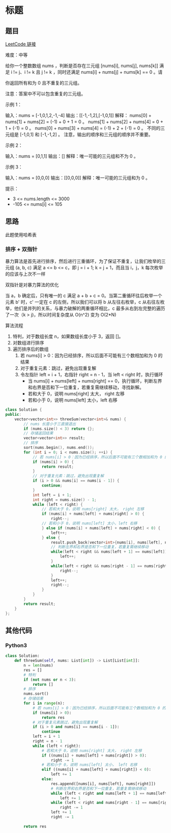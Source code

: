 # 标题

## 题目

[LeetCode 链接](https://leetcode.cn/problems/3sum/)

难度：中等

给你一个整数数组 nums ，判断是否存在三元组 [nums[i], nums[j], nums[k]] 满足 i != j、i != k 且 j != k ，同时还满足 nums[i] + nums[j] + nums[k] == 0 。请

你返回所有和为 0 且不重复的三元组。

注意：答案中不可以包含重复的三元组。

示例 1：

输入：nums = [-1,0,1,2,-1,-4]
输出：[[-1,-1,2],[-1,0,1]]
解释：
nums[0] + nums[1] + nums[2] = (-1) + 0 + 1 = 0 。
nums[1] + nums[2] + nums[4] = 0 + 1 + (-1) = 0 。
nums[0] + nums[3] + nums[4] = (-1) + 2 + (-1) = 0 。
不同的三元组是 [-1,0,1] 和 [-1,-1,2] 。
注意，输出的顺序和三元组的顺序并不重要。

示例 2：

输入：nums = [0,1,1]
输出：[]
解释：唯一可能的三元组和不为 0 。

示例 3：

输入：nums = [0,0,0]
输出：[[0,0,0]]
解释：唯一可能的三元组和为 0 。

提示：

- 3 <= nums.length <= 3000
- -105 <= nums[i] <= 105

## 思路

此题使用哈希表

### 排序 + 双指针

暴力算法是首先进行排序，然后进行三重循环，为了保证不重复，让我们枚举的三元组 (a, b, c) 满足 a <= b <= c，即 j = i + 1; k = j + 1，而且当 i，j，k 每次枚举的应该与上次不一样

双指针是对暴力算法的优化

当 a，b 确定后，只有唯一的 c 满足 a + b + c = 0。当第二重循环往后枚举一个元素 b' 时，c' 一定在 c 的左侧，所以我们可以将 b 从左往右枚举，c 从右往左枚举，他们是并列的关系，与暴力破解的两重循环相比，c 最多从右到左完整的遍历了一次（k > j)，所以时间复杂度从 O(n^2) 变为 O(2*N)

算法流程

1. 特判，对于数组长度 n，如果数组长度小于 3，返回 []。
2. 对数组进行排序
3. 遍历排序后的数组
   1. 若 nums[i] > 0：因为已经排序，所以后面不可能有三个数相加和为 0 的结果
   2. 对于重复元素：跳过，避免出现重复解
   3. 令左指针 left = i + 1，右指针 right =  n - 1，当 left < right 时，执行循环
      - 当 nums[i] + nums[left] + nums[right] == 0，执行循环，判断左界和右界是否和下一位重复，若重复需继续移动，寻找新解。
      - 若和大于 0，说明 nums[right] 太大， right 左移
      - 若和小于 0，说明 nums[left] 太小，left 右移

``` cpp
class Solution {
public:
    vector<vector<int>> threeSum(vector<int>& nums) {
        // nums 长度小于三直接退出
        if (nums.size() < 3) return {};
        // 存储返回结果
        vector<vector<int>> result;
        // 排序
        sort(nums.begin(), nums.end());
        for (int i = 0; i < nums.size(); ++i) {
            // 若 nums[i] > 0：因为已经排序，所以后面不可能有三个数相加和为 0 的结果
            if (nums[i] > 0) {
                return result;
            }
            // 对于重复元素：跳过，避免出现重复解
            if (i > 0 && nums[i] == nums[i - 1]) {
                continue;
            }
            int left = i + 1;
            int right = nums.size() - 1;
            while (left < right) {
                // 若和大于 0，说明 nums[right] 太大， right 左移
                if (nums[i] + nums[left] + nums[right] > 0) {
                    right--;
                // 若和小于 0，说明 nums[left] 太小，left 右移
                } else if (nums[i] + nums[left] + nums[right] < 0) {
                    left++;
                } else {
                    result.push_back(vector<int>{nums[i], nums[left], nums[right]});
                    // 判断左界和右界是否和下一位重复，若重复需继续移动
                    while(left < right && nums[left + 1] == nums[left]) {
                        left++;
                    }
                    while(left < right && nums[right - 1] == nums[right]) {
                        right--;
                    }
                    left++;
                    right--;
                }
            }
        }
        return result;
    }
};
```

## 其他代码

### Python3

``` python
class Solution:
    def threeSum(self, nums: List[int]) -> List[List[int]]:
        n = len(nums)
        res = []
        # 特判
        if (not nums or n < 3):
            return []
        # 排序
        nums.sort()
        # 存储结果
        for i in range(n):
            # 若 nums[i] > 0：因为已经排序，所以后面不可能有三个数相加和为 0 的结果
            if (nums[i] > 0):
                return res
            # 对于重复元素跳过，避免出现重复解
            if (i > 0 and nums[i] == nums[i - 1]):
                continue
            left = i + 1
            right = n - 1
            while (left < right):
                # 若和大于 0，说明 nums[right] 太大， right 左移
                if ((nums[i] + nums[left] + nums[right]) > 0):
                    right -= 1
                # 若和小于 0，说明 nums[left] 太小， left 右移
                elif ((nums[i] + nums[left] + nums[right]) < 0):
                    left += 1
                else:
                    res.append([nums[i], nums[left], nums[right]])
                    # 判断左界和右界是否和下一位重复，若重复需继续移动
                    while (left < right and nums[left + 1] == nums[left]):
                        left += 1
                    while (left < right and nums[right - 1] == nums[right]):
                        right -= 1
                    left += 1
                    right -= 1
            
        return res
```
